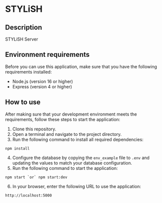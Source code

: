 # STYLiSH
## Description
STYLiSH Server

## Environment requirements
Before you can use this application, make sure that you have the following requirements installed:
- Node.js (version 16 or higher)
- Express (version 4 or higher)

## How to use
After making sure that your development environment meets the requirements, follow these steps to start the application:

1. Clone this repository.
2. Open a terminal and navigate to the project directory.
3. Run the following command to install all required dependencies:
```bash=
npm install
```
4. Configure the database by copying the `env_example` file to `.env` and updating the values to match your database configuration.
5. Run the following command to start the application:
```bash=
npm start `or` npm start:dev 
```
6. In your browser, enter the following URL to use the application:
```bash=
http://localhost:5000
```